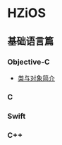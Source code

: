 # HZiOS

## 基础语言篇
 
### Objective-C 
 
 + [类与对象简介](https://github.com/huaTJ0210/HZiOS/blob/master/基础-语言篇/Objective-C/Objective-C类与对象简介/类与对象简介.md)
 
 ### C
 
 ### Swift
 
 ### C++
